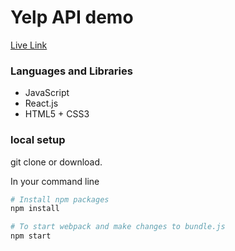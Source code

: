 # Yelp API demo
[Live Link](http://liam-zhang.com/Rowan-Technology/)

### Languages and Libraries
* JavaScript
* React.js
* HTML5 + CSS3

### local setup
git clone or download.

In your command line

```sh
# Install npm packages
npm install

# To start webpack and make changes to bundle.js
npm start
